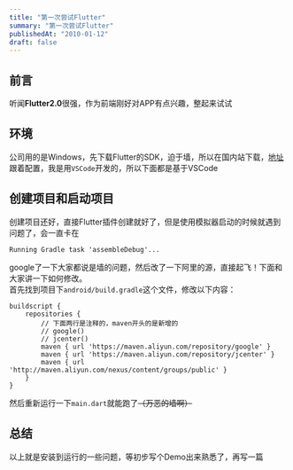 ```yaml
---
title: "第一次尝试Flutter"
summary: "第一次尝试Flutter"
publishedAt: "2010-01-12"
draft: false
---
```


## 前言
听闻**Flutter2.0**很强，作为前端刚好对APP有点兴趣，整起来试试

## 环境
公司用的是Windows，先下载Flutter的SDK，迫于墙，所以在国内站下载，[地址](https://flutter.cn/docs/get-started/install/windows)  
跟着配置，我是用`VSCode`开发的，所以下面都是基于VSCode

## 创建项目和启动项目
创建项目还好，直接Flutter插件创建就好了，但是使用模拟器启动的时候就遇到问题了，会一直卡在
```
Running Gradle task 'assembleDebug'...
```
google了一下大家都说是墙的问题，然后改了一下阿里的源，直接起飞！下面和大家讲一下如何修改。  
首先找到项目下`android/build.gradle`这个文件，修改以下内容：
```
buildscript {
    repositories {
        // 下面两行是注释的，maven开头的是新增的
        // google()
        // jcenter()
        maven { url 'https://maven.aliyun.com/repository/google' }
        maven { url 'https://maven.aliyun.com/repository/jcenter' }
        maven { url 'http://maven.aliyun.com/nexus/content/groups/public' }
    }
}
```
然后重新运行一下`main.dart`就能跑了<strike>（万恶的墙啊）</strike>

## 总结
以上就是安装到运行的一些问题，等初步写个Demo出来熟悉了，再写一篇